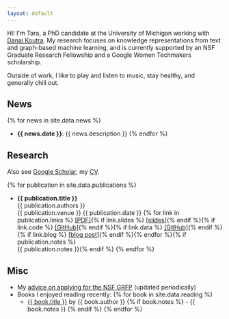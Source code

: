 ```yaml
---
layout: default
---
```


Hi! 
I'm Tara, a  PhD candidate at the University of Michigan working with <a href="http://danaikoutra.com" target="_blank">Danai Koutra</a>.
My research focuses on knowledge representations from text and graph-based machine learning, and is currently
supported by an NSF Graduate Research Fellowship and a Google Women Techmakers scholarship.

Outside of work, I like to play and listen to music, stay healthy, and generally chill out.

## News

{% for news in site.data.news %}
- __{{ news.date }}__: {{ news.description }} {% endfor %}

## Research

Also see <a href="https://scholar.google.com/citations?hl=en&user=bIWFjekAAAAJ&view_op=list_works&sortby=pubdate" target="_blank">Google Scholar</a>, my <a href="cv.pdf">CV</a>.

{% for publication in site.data.publications %}
-  __{{ publication.title }}__ <br/> {{ publication.authors }} <br/> {{ publication.venue }} {{ publication.date }}
{% for link in publication.links %} <a href="{{ link.pdf }}" target="_blank">[PDF]</a>{% if link.slides %}  <a href="{{ link.slides }}" target="_blank">[slides]</a>{% endif %}{% if link.code %} <a href="{{ link.code }}" target="_blank">[GitHub]</a>{% endif %}{% if link.data %} <a href="{{ link.data }}" target="_blank">[GitHub]</a>{% endif %}{% if link.blog %} <a href="{{ link.blog }}" target="_blank">[blog
  post]</a>{% endif %}{% endfor %}{% if publication.notes %}<br/> <span class="red">{{ publication.notes }}</span>{% endif %} 
  {% endfor %}

## Misc

  - My <a href="/nsf-grfp.html">advice on applying for the NSF GRFP</a> (updated periodically)
  - Books I enjoyed reading recently: {% for book in site.data.reading %}
    - <a href="{{ book.link }}" target="_blank">{{ book.title }}</a> by {{ book.author }}  {% if book.notes %} - {{ book.notes }} {% endif %} {% endfor %}
